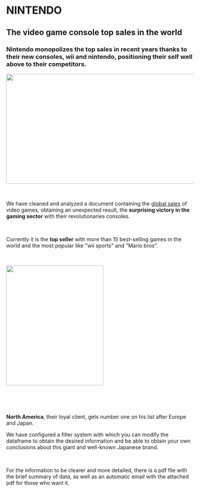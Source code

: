 <!-- wp:heading {"align":"center","level":1} -->
<h1 class="has-text-align-center"><strong>NINTENDO</strong></h1>
<!-- /wp:heading -->

<!-- wp:heading -->
<h2>The video game console top sales in the world</h2>
<!-- /wp:heading -->

<!-- wp:heading {"level":3} -->
<h3>Nintendo monopolizes the top sales in recent years thanks to their new consoles, wii and nintendo, positioning their self well above to their competitors.</h3>

<p><img class="alignnone " src="https://cdn.pixabay.com/photo/2017/04/04/18/10/video-game-console-2202592_1280.jpg" width="570" height="296" /></p>
<!-- /wp:heading -->

<!-- wp:image {"width":524,"height":347,"sizeSlug":"large"} /-->

<!-- wp:paragraph {"align":"center"} -->
<p>&nbsp;</p>
<p>We have cleaned and analyzed a document containing the <a href="https://www.kaggle.com/mohalim/video-games-sales">global sales</a> of video games, obtaining an unexpected result, the <strong>surprising victory in the gaming sector</strong> with their revolutionaries consoles.</p>
<p>&nbsp;</p>
<p>Currently it is the <strong>top seller</strong> with more than 15 best-selling games in the world and the most popular like "wii sports" and "Mario bros".</p>
<p>&nbsp;</p>
<p><img class="alignnone " src="http://los100mejores.com/wp-content/uploads/2018/09/regalos-mario-bros.jpg" width="261" height="323" /></p>
<p>&nbsp;</p>
<p>&nbsp;</p>
<p><strong>North America</strong>, their loyal client, gets number one on his list after Europe and Japan.</p>
<p>We have configured a filter system with which you can modify the dataframe to obtain the desired information and be able to obtain your own conclusions about this giant and well-known Japanese brand.</p>

<p>&nbsp;</p>
<p>For the information to be clearer and more detailed, there is a pdf file with the brief summary of data, as well as an automatic email with the attached pdf for those who want it.</p>
<p>&nbsp;</p>

<p>&nbsp;</p>
<p>&nbsp;</p>
<!-- /wp:paragraph -->
